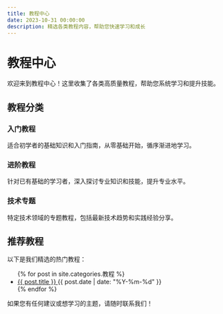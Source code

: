 ```yaml
---
title: 教程中心
date: 2023-10-31 00:00:00
description: 精选各类教程内容，帮助您快速学习和成长
---
```


# 教程中心

欢迎来到教程中心！这里收集了各类高质量教程，帮助您系统学习和提升技能。

## 教程分类

### 入门教程
适合初学者的基础知识和入门指南，从零基础开始，循序渐进地学习。

### 进阶教程
针对已有基础的学习者，深入探讨专业知识和技能，提升专业水平。

### 技术专题
特定技术领域的专题教程，包括最新技术趋势和实践经验分享。

## 推荐教程

以下是我们精选的热门教程：

<ul class="post-list">
{% for post in site.categories.教程 %}
  <li>
    <a href="{{ post.url }}">
      {{ post.title }}
    </a>
    <span class="post-meta">{{ post.date | date: "%Y-%m-%d" }}</span>
  </li>
{% endfor %}
</ul>

如果您有任何建议或想学习的主题，请随时联系我们！